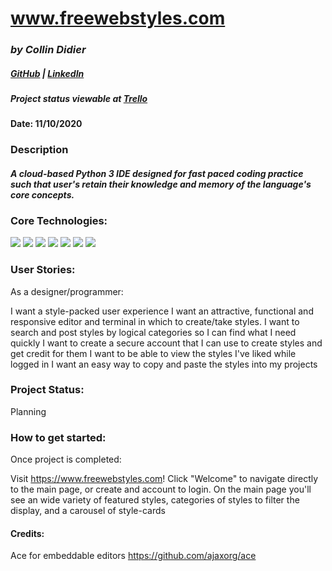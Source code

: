 # www.freewebstyles.com

### *by Collin Didier* 



##### [GitHub](https://github.com/CDidier80) | [LinkedIn](https://www.linkedin.com/in/collin-didier-a072a858/) 
##### Project status viewable at [Trello](https://trello.com/b/8NFJDDU2/freewebstylescom)


#### Date: 11/10/2020



### Description
#### *A cloud-based Python 3 IDE designed for fast paced coding practice such that user's retain their knowledge and memory of the language's core concepts.*


 
      
### Core Technologies:
<img src="https://img.shields.io/badge/-HTML5-E34F26?style=plastic-square&logo=html5&logoColor=white" />
<img src="https://img.shields.io/badge/-CSS3-1572B6?style=flat-square&logo=css3" />
<img src="https://img.shields.io/badge/-JavaScript-black?style=flat-square&logo=javascript" />
<img src="https://img.shields.io/badge/-ReactJS-black?style=flat-square&logo=react" />
<img src="https://img.shields.io/badge/-NodeJS-black?style=flat-square&logo=Node.js" />
<img src="https://img.shields.io/badge/-ExpressJS-yellow?style=flat-square&logo=express" />
<img src="https://img.shields.io/badge/-MongoDB-black?style=flat-square&logo=mongodb" />





### User Stories:

As a designer/programmer: 

I want a style-packed user experience
I want an attractive, functional and responsive editor and terminal in which to create/take styles.
I want to search and post styles by logical categories so I can find what I need quickly
I want to create a secure account that I can use to create styles and get credit for them 
I want to be able to view the styles I've liked while logged in
I want an easy way to copy and paste the styles into my projects



### Project Status:

Planning

### How to get started: 
Once project is completed: 

Visit https://www.freewebstyles.com! Click "Welcome" to navigate directly to the main page, or create and account to login. On the main page you'll see an wide variety of featured styles, categories of styles to filter the display, and a carousel of style-cards 


#### Credits:
Ace for embeddable editors
https://github.com/ajaxorg/ace